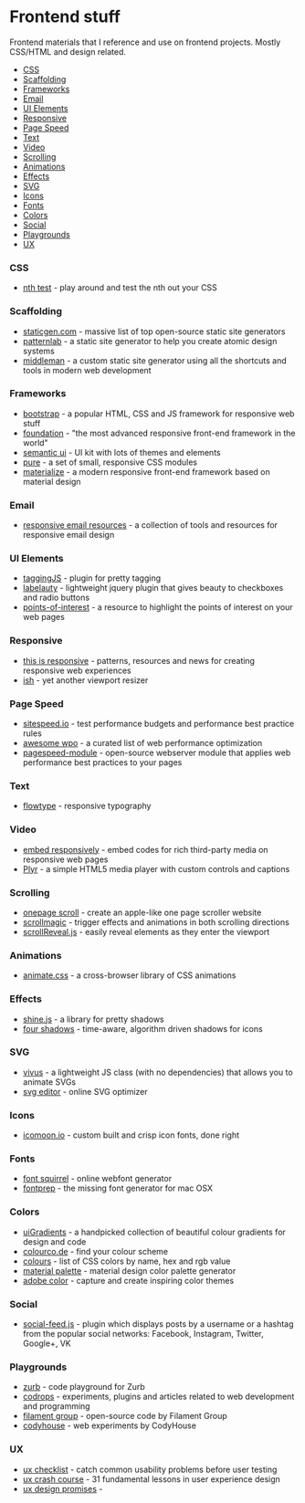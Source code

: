 Frontend stuff
========================

Frontend materials that I reference and use on frontend projects. Mostly CSS/HTML and design related.

- [CSS](#css)
- [Scaffolding](#scaffolding)
- [Frameworks](#frameworks)
- [Email](#email)
- [UI Elements](#ui-elements)
- [Responsive](#responsive)
- [Page Speed](#page-speed)
- [Text](#text)
- [Video](#video)
- [Scrolling](#scrolling)
- [Animations](#animations)
- [Effects](#effects)
- [SVG](#svg)
- [Icons](#icons)
- [Fonts](#fonts)
- [Colors](#colors)
- [Social](#social)
- [Playgrounds](#playgrounds)
- [UX](#ux)

### CSS
- [nth test](http://nth-test.com/) - play around and test the nth out your CSS

### Scaffolding
- [staticgen.com](https://www.staticgen.com/) - massive list of top open-source static site generators
- [patternlab](http://patternlab.io/) - a static site generator to help you create atomic design systems
- [middleman](https://middlemanapp.com/) - a custom static site generator using all the shortcuts and tools in modern web development

### Frameworks
- [bootstrap](http://getbootstrap.com/) - a popular HTML, CSS and JS framework for responsive web stuff
- [foundation](http://foundation.zurb.com/) - "the most advanced responsive front-end framework in the world"
- [semantic ui](http://semantic-ui.com/) - UI kit with lots of themes and elements
- [pure](http://purecss.io/) - a set of small, responsive CSS modules
- [materialize](http://materializecss.com/) - a modern responsive front-end framework based on material design

### Email
- [responsive email resources](http://responsiveemailresources.com/) - a collection of tools and resources for responsive email design

### UI Elements
- [taggingJS](https://github.com/sniperwolf/taggingJS/) - plugin for pretty tagging
- [labelauty](https://github.com/fntneves/jquery-labelauty/) - lightweight jquery plugin that gives beauty to checkboxes and
radio buttons
- [points-of-interest](https://github.com/CodyHouse/points-of-interest/) - a resource to highlight the points of interest on your web pages

### Responsive
- [this is responsive](http://bradfrost.github.io/this-is-responsive/) - patterns, resources and news for creating responsive web experiences
- [ish](http://bradfrost.com/blog/post/ish/) - yet another viewport resizer

### Page Speed
- [sitespeed.io](https://github.com/sitespeedio/) - test performance budgets and performance best practice rules
- [awesome wpo](https://github.com/davidsonfellipe/awesome-wpo/) - a curated list of web performance optimization
- [pagespeed-module](https://developers.google.com/speed/pagespeed/module/) - open-source webserver module that applies web performance best practices to your pages

### Text
- [flowtype](http://simplefocus.com/flowtype/) - responsive typography

### Video
- [embed responsively](http://embedresponsively.com/) - embed codes for rich third-party media on responsive web pages
- [Plyr](https://github.com/selz/plyr/) - a simple HTML5 media player with custom controls and captions

### Scrolling
- [onepage scroll](https://github.com/peachananr/onepage-scroll/) - create an apple-like one page scroller website
- [scrollmagic](http://janpaepke.github.io/ScrollMagic/) - trigger effects and animations in both scrolling directions
- [scrollReveal.js](https://github.com/julianlloyd/scrollReveal.js/) - easily reveal elements as they enter the viewport

### Animations
- [animate.css](https://github.com/daneden/animate.css) - a cross-browser library of CSS animations

### Effects
- [shine.js](http://bigspaceship.github.io/shine.js/) - a library for pretty shadows
- [four shadows](https://github.com/Gigacore/four-shadows/) - time-aware, algorithm driven shadows for icons

### SVG
- [vivus](https://github.com/maxwellito/vivus/) - a lightweight JS class (with no dependencies) that allows you to animate SVGs
- [svg editor](http://petercollingridge.appspot.com/svg-editor) - online SVG optimizer

### Icons
- [icomoon.io](https://icomoon.io/) - custom built and crisp icon fonts, done right

### Fonts
- [font squirrel](http://www.fontsquirrel.com/tools/webfont-generator/) - online webfont generator
- [fontprep](https://github.com/briangonzalez/fontprep) - the missing font generator for mac OSX

### Colors
- [uiGradients](https://github.com/Ghosh/uiGradients/) - a handpicked collection of beautiful colour gradients for design and code
- [colourco.de](http://colourco.de/) - find your colour scheme
- [colours](http://colours.neilorangepeel.com/) - list of CSS colors by name, hex and rgb value
- [material palette](http://www.materialpalette.com/) - material design color palette generator
- [adobe color](https://color.adobe.com/create/color-wheel/) - capture and create inspiring color themes

### Social
- [social-feed.js](http://pavelk2.github.io/social-feed/) - plugin which displays posts by a username or a hashtag from the popular social networks: Facebook, Instagram, Twitter, Google+, VK

### Playgrounds
- [zurb](http://zurb.com/playground) - code playground for Zurb
- [codrops](http://tympanus.net/codrops/category/playground/) - experiments, plugins and articles related to web development and programming
- [filament group](http://www.filamentgroup.com/code/) - open-source code by Filament Group
- [codyhouse](http://codyhouse.co/library/) - web experiments by CodyHouse

### UX
- [ux checklist](https://userium.com/) - catch common usability problems before user testing
- [ux crash course](http://thehipperelement.com/post/75476711614/ux-crash-course-31-fundamentals/) - 31 fundamental lessons in user experience design
- [ux design promises](http://donnieberg.github.io/promises/) -
